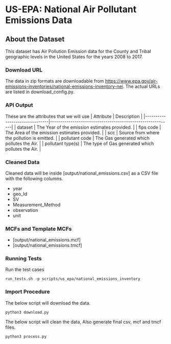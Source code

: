 # US-EPA: National Air Pollutant Emissions Data

## About the Dataset
This dataset has Air Pollution Emission data for the County and Tribal geographic levels in the United States for the years 2008 to 2017.


### Download URL
The data in zip formats are downloadable from https://www.epa.gov/air-emissions-inventories/national-emissions-inventory-nei.
The actual URLs are listed in download_config.py.


### API Output
These are the attributes that we will use
| Attribute      				| Description                                               |
|-------------------------------|-----------------------------------------------------------|
| dataset       					| The Year of the emission estimates provided. 				|
| fips code     					| The Area of the emission estimates provided. 				|
| scc   	        | Source from where the pollution is emitted.               |
| pollutant code   				    | The Gas generated which pollutes the Air. 			    |
| pollutant type(s)   				    | The type of Gas generated which pollutes the Air. 			    |

### Cleaned Data
Cleaned data will be inside [output/national_emissions.csv] as a CSV file with the following columns.

- year
- geo_Id
- SV
- Measurement_Method
- observation
- unit


### MCFs and Template MCFs
- [output/national_emissions.mcf]
- [output/national_emissions.tmcf]


### Running Tests

Run the test cases

`run_tests.sh -p scripts/us_epa/national_emissions_inventory`


### Import Procedure

The below script will download the data.

`python3 download.py`

The below script will clean the data, Also generate final csv, mcf and tmcf files.

`python3 process.py`
